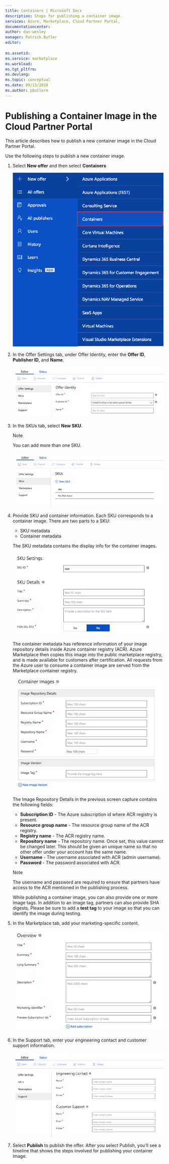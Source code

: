 ```yaml
---
title: Containers | Microsoft Docs
description: Steps for publishing a container image.
services: Azure, Marketplace, Cloud Partner Portal, 
documentationcenter:
author: dan-wesley
manager: Patrick.Butler  
editor:

ms.assetid: 
ms.service: marketplace
ms.workload: 
ms.tgt_pltfrm: 
ms.devlang: 
ms.topic: conceptual
ms.date: 09/13/2018
ms.author: pbutlerm
---
```



Publishing a Container Image in the Cloud Partner Portal
========================================================

This article describes how to publish a new container image in the Cloud
Partner Portal.

Use the following steps to publish a new container image.

1. Select **New offer** and then select **Containers**

    ![Select containers option for new offer](media/cpp-containers-guide/azure-container-offer.png)

2. In the Offer Settings tab, under Offer Identity, enter the **Offer ID**, **Publisher ID**, and **Name**.

    ![Offer Identity](media/cpp-containers-guide/containers-offer-settings.png)

3. In the SKUs tab, select **New SKU**.
    >[!NOTE]
    >You can add more than one SKU.

    ![New SKU prompt](media/cpp-containers-guide/containers-sku-settings.png)

4. Provide SKU and container information. Each SKU corresponds to a container image. There are two parts to a SKU:

    -   SKU metadata
    -   Container metadata

    The SKU metadata contains the display info for the container images.

    ![SKU metadata](media/cpp-containers-guide/containers-sku-details.png)

    The container metadata has reference information of your image
repository details inside Azure container registry (ACR). Azure
Marketplace then copies this image into the public marketplace
registry, and is made available for customers after certification. All
requests from the Azure user to consume a container image are served
from the Marketplace container registry.

   ![Container metadata](media/cpp-containers-guide/containers-image-repository.png)

    The Image Repository Details in the previous screen capture contains the following fields:

    -   **Subscription ID** - The Azure subscription id where ACR registry
    is present.
    -   **Resource group name** - The resource group name of the ACR
    registry.
    -   **Registry name** - The ACR registry name.
    -   **Repository name** - The repository name. Once set, this value
    cannot be changed later. This should be given an unique name so that
    no other offer under your account has the same name.
    -   **Username** - The username associated with ACR (admin username).
    -   **Password** - The password associated with ACR.

    >[!NOTE]
    >The username and password are required to ensure that partners
have access to the ACR mentioned in the publishing process.

    While publishing a container image, you can also provide one or more
    image tags. In addition to an image tag, partners can also provide SHA
    digests. Please be sure to add a **test tag** to your image so that you
    can identify the image during testing.

5. In the Marketplace tab, add your marketing-specific content.

    ![Marketplace information](media/cpp-containers-guide/containers-marketplace-tab.png)

6. In the Support tab, enter your engineering contact and customer support
information.

   ![Support information](media/cpp-containers-guide/containers-support-tab.png)

7. Select **Publish** to publish the offer. After you select Publish, you'll see a timeline that shows the steps involved for publishing your container image.
